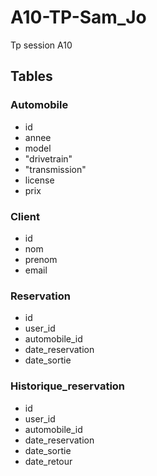 # A10-TP-Sam_Jo
Tp session A10

## Tables
### Automobile
- id
- annee
- model
- "drivetrain"
- "transmission"
- license
- prix

### Client
- id
- nom
- prenom
- email

### Reservation
- id
- user_id
- automobile_id
- date_reservation
- date_sortie

### Historique_reservation
- id
- user_id
- automobile_id
- date_reservation
- date_sortie
- date_retour 